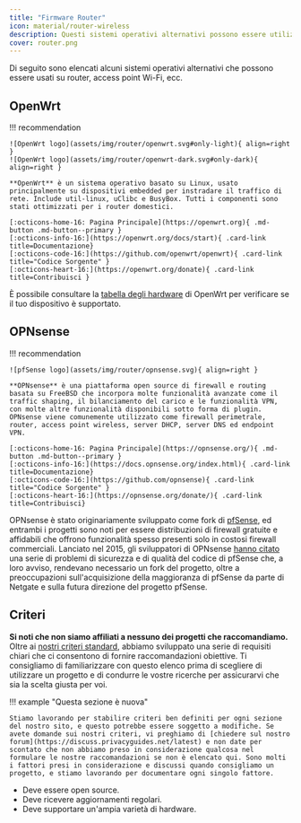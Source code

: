 ```yaml
---
title: "Firmware Router"
icon: material/router-wireless
description: Questi sistemi operativi alternativi possono essere utilizzati per proteggere il router o l'access point del Wi-Fi.
cover: router.png
---
```


Di seguito sono elencati alcuni sistemi operativi alternativi che possono essere usati su router, access point Wi-Fi, ecc.

## OpenWrt

!!! recommendation

    ![OpenWrt logo](assets/img/router/openwrt.svg#only-light){ align=right }
    ![OpenWrt logo](assets/img/router/openwrt-dark.svg#only-dark){ align=right }
    
    **OpenWrt** è un sistema operativo basato su Linux, usato principalmente su dispositivi embedded per instradare il traffico di rete. Include util-linux, uClibc e BusyBox. Tutti i componenti sono stati ottimizzati per i router domestici.
    
    [:octicons-home-16: Pagina Principale](https://openwrt.org){ .md-button .md-button--primary }
    [:octicons-info-16:](https://openwrt.org/docs/start){ .card-link title=Documentazione}
    [:octicons-code-16:](https://github.com/openwrt/openwrt){ .card-link title="Codice Sorgente" }
    [:octicons-heart-16:](https://openwrt.org/donate){ .card-link title=Contribuisci }

È possibile consultare la [tabella degli hardware](https://openwrt.org/toh/start) di OpenWrt per verificare se il tuo dispositivo è supportato.

## OPNsense

!!! recommendation

    ![pfSense logo](assets/img/router/opnsense.svg){ align=right }
    
    **OPNsense** è una piattaforma open source di firewall e routing basata su FreeBSD che incorpora molte funzionalità avanzate come il traffic shaping, il bilanciamento del carico e le funzionalità VPN, con molte altre funzionalità disponibili sotto forma di plugin. OPNsense viene comunemente utilizzato come firewall perimetrale, router, access point wireless, server DHCP, server DNS ed endpoint VPN.
    
    [:octicons-home-16: Pagina Principale](https://opnsense.org/){ .md-button .md-button--primary }
    [:octicons-info-16:](https://docs.opnsense.org/index.html){ .card-link title=Documentazione}
    [:octicons-code-16:](https://github.com/opnsense){ .card-link title="Codice Sorgente" }
    [:octicons-heart-16:](https://opnsense.org/donate/){ .card-link title=Contribuisci}

OPNsense è stato originariamente sviluppato come fork di [pfSense](https://en.wikipedia.org/wiki/PfSense), ed entrambi i progetti sono noti per essere distribuzioni di firewall gratuite e affidabili che offrono funzionalità spesso presenti solo in costosi firewall commerciali. Lanciato nel 2015, gli sviluppatori di OPNsense [hanno citato](https://docs.opnsense.org/history/thefork.html) una serie di problemi di sicurezza e di qualità del codice di pfSense che, a loro avviso, rendevano necessario un fork del progetto, oltre a preoccupazioni sull'acquisizione della maggioranza di pfSense da parte di Netgate e sulla futura direzione del progetto pfSense.

## Criteri

**Si noti che non siamo affiliati a nessuno dei progetti che raccomandiamo.** Oltre ai [ nostri criteri standard](about/criteria.md), abbiamo sviluppato una serie di requisiti chiari che ci consentono di fornire raccomandazioni obiettive. Ti consigliamo di familiarizzare con questo elenco prima di scegliere di utilizzare un progetto e di condurre le vostre ricerche per assicurarvi che sia la scelta giusta per voi.

!!! example "Questa sezione è nuova"

    Stiamo lavorando per stabilire criteri ben definiti per ogni sezione del nostro sito, e questo potrebbe essere soggetto a modifiche. Se avete domande sui nostri criteri, vi preghiamo di [chiedere sul nostro forum](https://discuss.privacyguides.net/latest) e non date per scontato che non abbiamo preso in considerazione qualcosa nel formulare le nostre raccomandazioni se non è elencato qui. Sono molti i fattori presi in considerazione e discussi quando consigliamo un progetto, e stiamo lavorando per documentare ogni singolo fattore.

- Deve essere open source.
- Deve ricevere aggiornamenti regolari.
- Deve supportare un'ampia varietà di hardware.
